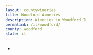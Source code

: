 ```yaml
---
layout: countywineries
title: Woodford Wineries
description: Wineries in Woodford IL
permalink: /il/woodford/
county: woodford
state: il
---
```

-
